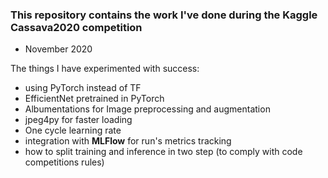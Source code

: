 ###  This repository contains the work I've done during the Kaggle Cassava2020 competition

* November 2020

The things I have experimented with success:

* using PyTorch instead of TF
* EfficientNet pretrained in PyTorch
* Albumentations for Image preprocessing and augmentation
* jpeg4py for faster loading
* One cycle learning rate
* integration with **MLFlow** for run's metrics tracking
* how to split training and inference in two step (to comply with code competitions rules)
